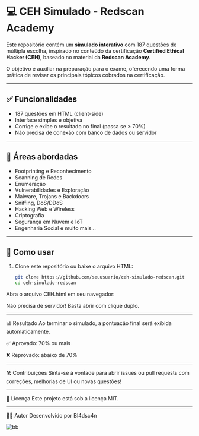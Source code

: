# 💻 CEH Simulado - Redscan Academy

Este repositório contém um **simulado interativo** com 187 questões de múltipla escolha, inspirado no conteúdo da certificação **Certified Ethical Hacker (CEH)**, baseado no material da **Redscan Academy**.

O objetivo é auxiliar na preparação para o exame, oferecendo uma forma prática de revisar os principais tópicos cobrados na certificação.

---

## ✅ Funcionalidades

- 187 questões em HTML (client-side)
- Interface simples e objetiva
- Corrige e exibe o resultado no final (passa se ≥ 70%)
- Não precisa de conexão com banco de dados ou servidor

---

## 🧠 Áreas abordadas

- Footprinting e Reconhecimento
- Scanning de Redes
- Enumeração
- Vulnerabilidades e Exploração
- Malware, Trojans e Backdoors
- Sniffing, DoS/DDoS
- Hacking Web e Wireless
- Criptografia
- Segurança em Nuvem e IoT
- Engenharia Social e muito mais...

---

## 🚀 Como usar

1. Clone este repositório ou baixe o arquivo HTML:
   ```bash
   git clone https://github.com/seuusuario/ceh-simulado-redscan.git
   cd ceh-simulado-redscan

Abra o arquivo CEH.html em seu navegador:

Não precisa de servidor! Basta abrir com clique duplo.

---

📊 Resultado
Ao terminar o simulado, a pontuação final será exibida automaticamente.

✅ Aprovado: 70% ou mais

❌ Reprovado: abaixo de 70%

---
🛠️ Contribuições
Sinta-se à vontade para abrir issues ou pull requests com correções, melhorias de UI ou novas questões!

---
📄 Licença
Este projeto está sob a licença MIT.

---
🙋‍♂️ Autor
Desenvolvido por Bl4dsc4n

![bb](https://github.com/user-attachments/assets/6b747d3e-0757-416f-8f16-df34a6b75ecb)
   
